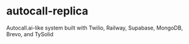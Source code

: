 # autocall-replica
Autocall.ai-like system built with Twilio, Railway, Supabase, MongoDB, Brevo, and TySolid
